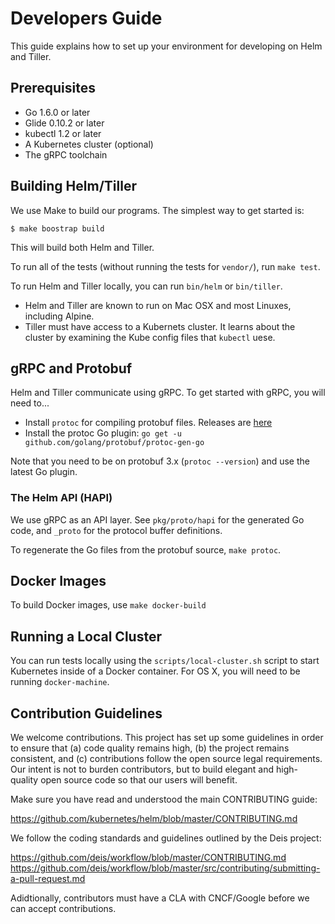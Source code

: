 # Developers Guide

This guide explains how to set up your environment for developing on
Helm and Tiller.

## Prerequisites

- Go 1.6.0 or later
- Glide 0.10.2 or later
- kubectl 1.2 or later
- A Kubernetes cluster (optional)
- The gRPC toolchain

## Building Helm/Tiller

We use Make to build our programs. The simplest way to get started is:

```console
$ make boostrap build
```

This will build both Helm and Tiller.

To run all of the tests (without running the tests for `vendor/`), run
`make test`.

To run Helm and Tiller locally, you can run `bin/helm` or `bin/tiller`.

- Helm and Tiller are known to run on Mac OSX and most Linuxes, including
  Alpine.
- Tiller must have access to a Kubernets cluster. It learns about the
  cluster by examining the Kube config files that `kubectl` uese.

## gRPC and Protobuf

Helm and Tiller communicate using gRPC. To get started with gRPC, you will need to...

- Install `protoc` for compiling protobuf files. Releases are
  [here](https://github.com/google/protobuf/releases)
- Install the protoc Go plugin: `go get -u github.com/golang/protobuf/protoc-gen-go`

Note that you need to be on protobuf 3.x (`protoc --version`) and use the latest Go plugin.

### The Helm API (HAPI)

We use gRPC as an API layer. See `pkg/proto/hapi` for the generated Go code,
and `_proto` for the protocol buffer definitions.

To regenerate the Go files from the protobuf source, `make protoc`.

## Docker Images

To build Docker images, use `make docker-build`

## Running a Local Cluster

You can run tests locally using the `scripts/local-cluster.sh` script to
start Kubernetes inside of a Docker container. For OS X, you will need
to be running `docker-machine`.

## Contribution Guidelines

We welcome contributions. This project has set up some guidelines in
order to ensure that (a) code quality remains high, (b) the project
remains consistent, and (c) contributions follow the open source legal
requirements. Our intent is not to burden contributors, but to build
elegant and high-quality open source code so that our users will benefit.

Make sure you have read and understood the main CONTRIBUTING guide:

https://github.com/kubernetes/helm/blob/master/CONTRIBUTING.md

We follow the coding standards and guidelines outlined by the Deis
project:

https://github.com/deis/workflow/blob/master/CONTRIBUTING.md
https://github.com/deis/workflow/blob/master/src/contributing/submitting-a-pull-request.md

Adidtionally, contributors must have a CLA with CNCF/Google before we can
accept contributions.
